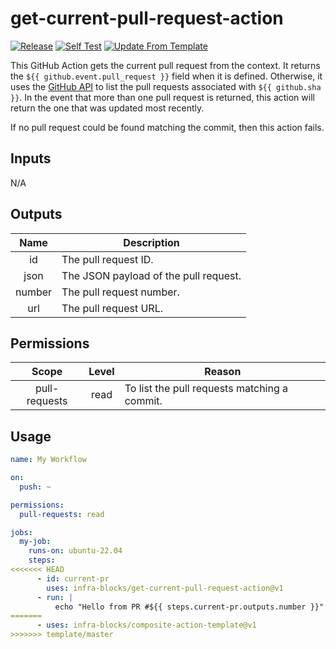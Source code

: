 # get-current-pull-request-action
[![Release](https://github.com/infra-blocks/composite-action-template/actions/workflows/release.yml/badge.svg)](https://github.com/infra-blocks/composite-action-template/actions/workflows/release.yml)
[![Self Test](https://github.com/infra-blocks/composite-action-template/actions/workflows/self-test.yml/badge.svg)](https://github.com/infra-blocks/composite-action-template/actions/workflows/self-test.yml)
[![Update From Template](https://github.com/infra-blocks/get-current-pull-request-action/actions/workflows/update-from-template.yml/badge.svg)](https://github.com/infra-blocks/get-current-pull-request-action/actions/workflows/update-from-template.yml)

This GitHub Action gets the current pull request from the context. It returns the `${{ github.event.pull_request }}`
field when it is defined. Otherwise, it uses the [GitHub API](https://docs.github.com/en/rest/commits/commits?apiVersion=2022-11-28#list-pull-requests-associated-with-a-commit)
to list the pull requests associated with `${{ github.sha }}`. In the event that more than one pull request is returned,
this action will return the one that was updated most recently.

If no pull request could be found matching the commit, then this action fails.

## Inputs

N/A

## Outputs

|  Name  | Description                           |
|:------:|---------------------------------------|
|   id   | The pull request ID.                  |
|  json  | The JSON payload of the pull request. |
| number | The pull request number.              |
|  url   | The pull request URL.                 |

## Permissions

|     Scope     | Level | Reason                                       |
|:-------------:|:-----:|----------------------------------------------|
| pull-requests | read  | To list the pull requests matching a commit. |

## Usage

```yaml
name: My Workflow

on:
  push: ~

permissions:
  pull-requests: read

jobs:
  my-job:
    runs-on: ubuntu-22.04
    steps:
<<<<<<< HEAD
      - id: current-pr
        uses: infra-blocks/get-current-pull-request-action@v1
      - run: |
          echo "Hello from PR #${{ steps.current-pr.outputs.number }}"
=======
      - uses: infra-blocks/composite-action-template@v1
>>>>>>> template/master
```
